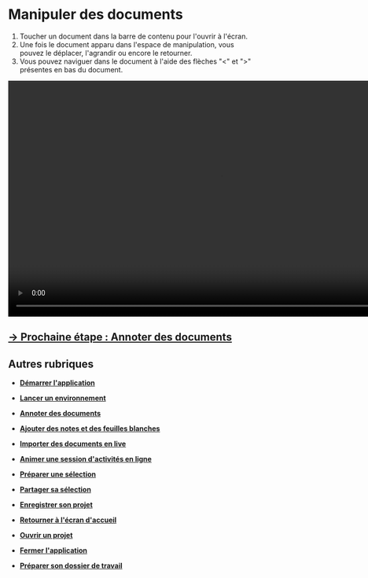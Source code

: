 # Manipuler des documents

1. Toucher un document dans la barre de contenu pour l'ouvrir à l'écran.
2. Une fois le document apparu dans l'espace de manipulation, vous pouvez le déplacer, l'agrandir ou encore le retourner.
3. Vous pouvez naviguer dans le document à l'aide des flèches "<" et ">" présentes en bas du document.

<video controls muted loop autoplay width="864" height="480">
	<source src="./media/manipulate-docs.mp4" type="video/mp4">
</video>

## [&rarr; Prochaine étape : Annoter des documents](./annotate.md)

## Autres rubriques 
* [**Démarrer l'application**](./start-app.md)
* [**Lancer un environnement**](./new-universe.md)
* [**Annoter des documents**](./annotate.md)
* [**Ajouter des notes et des feuilles blanches**](./add-notes.md)
* [**Importer des documents en live**](./import-docs.md)
* [**Animer une session d'activités en ligne**](./companion.md)
* [**Préparer une sélection**](./prepare-selection.md)
* [**Partager sa sélection**](./share-selection.md)
* [**Enregistrer son projet**](./save-project.md)
* [**Retourner à l'écran d'accueil**](./back-home.md)
* [**Ouvrir un projet**](./open-project.md)
* [**Fermer l'application**](./close-app.md)

* [**Préparer son dossier de travail**](./prepare-content.md)
